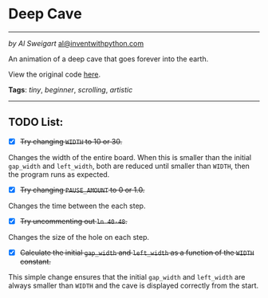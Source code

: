 # Deep Cave
___
_by Al Sweigart_ [al@inventwithpython.com](mailto:al@inventwithpython.com)

An animation of a deep cave that goes forever into the earth.

View the original code [here](https://nostarch.com/big-book-small-python-projects).

**Tags**: _tiny_, _beginner_, _scrolling_, _artistic_

___

## TODO List:

* [x] ~~Try changing `WIDTH` to 10 or 30.~~

Changes the width of the entire board. When this is smaller than the initial `gap_width` and `left_width`, both are reduced until smaller than `WIDTH`, then the program runs as expected.

* [x] ~~Try changing `PAUSE_AMOUNT` to 0 or 1.0.~~

Changes the time between the each step. 

* [x] ~~Try uncommenting out `ln 40-48`.~~

Changes the size of the hole on each step.

* [x] ~~Calculate the initial `gap_width` and `left_width` as a function of the `WIDTH` constant.~~

This simple change ensures that the initial `gap_width` and `left_width` are always smaller than `WIDTH` and the cave is displayed correctly from the start.
